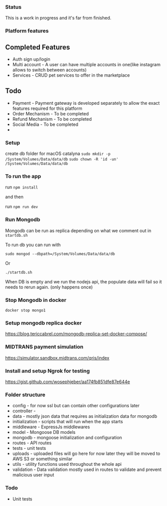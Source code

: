 ### Status

This is a work in progress and it's far from finished.

### Platform features

## Completed Features

- Auth sign up/login
- Multi account - A user can have multiple accounts in one(like instagram allows to switch between accounts)
- Services - CRUD pet services to offer in the marketplace

## Todo

- Payment - Payment gateway is developed separately to allow the exact features required for this platform
- Order Mechanism - To be completed
- Refund Mechanism - To be completed
- Social Media - To be completed
-

### Setup

create db folder for macOS catalyna
`sudo mkdir -p /System/Volumes/Data/data/db`
`sudo chown -R 'id -un' /System/Volumes/Data/data/db`

### To run the app

run
`npm install`

and then

run `npm run dev`

### Run Mongodb

Mongodb can be run as replica depending on what we comment out in `startdb.sh`

To run db you can run with

`sudo mongod --dbpath=/System/Volumes/Data/data/db`

Or

`./startdb.sh`

When DB is empty and we run the nodejs api, the populate data will fail so it needs to rerun again. (only happens once)

### Stop Mongodb in docker

`docker stop mongo1`

### Setup mongodb replica docker

https://blog.tericcabrel.com/mongodb-replica-set-docker-compose/

### MIDTRANS payment simulation

https://simulator.sandbox.midtrans.com/qris/index

### Install and setup Ngrok for testing

https://gist.github.com/wosephjeber/aa174fb851dfe87e644e

### Folder structure

- config - for now ssl but can contain other configurations later
- controller -
- data - mostly json data that requires as initialization data for mongodb
- initialization - scripts that will run when the app starts
- middleware - ExpressJs middlewares
- model - Mongoose DB models
- mongodb - mongoose initialization and configuration
- routes - API routes
- tests - unit tests
- uploads - uploaded files will go here for now later they will be moved to AWS S3 or something similar
- utils - utility functions used throughout the whole api
- validation - Data validation mostly used in routes to validate and prevent malicious user input

### Todo

- Unit tests
